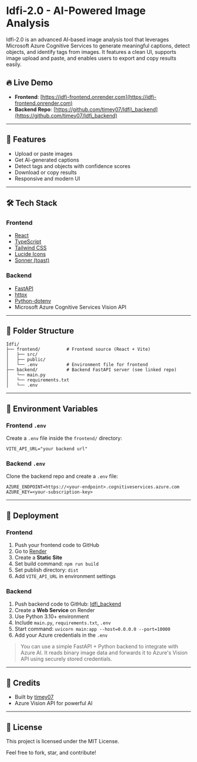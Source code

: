 # Idfi-2.0 - AI-Powered Image Analysis

Idfi-2.0 is an advanced AI-based image analysis tool that leverages Microsoft Azure Cognitive Services to generate meaningful captions, detect objects, and identify tags from images. It features a clean UI, supports image upload and paste, and enables users to export and copy results easily.

## 🔥 Live Demo

* **Frontend**: [https://idfi-frontend.onrender.com](https://idfi-frontend.onrender.com)
* **Backend Repo**: [https://github.com/timey07/Idfi\_backend](https://github.com/timey07/Idfi_backend)

---

## 🧠 Features

* Upload or paste images
* Get AI-generated captions
* Detect tags and objects with confidence scores
* Download or copy results
* Responsive and modern UI

---

## 🛠 Tech Stack

### Frontend

* [React](https://reactjs.org/)
* [TypeScript](https://www.typescriptlang.org/)
* [Tailwind CSS](https://tailwindcss.com/)
* [Lucide Icons](https://lucide.dev/)
* [Sonner (toast)](https://sonner.emilkowal.ski/)

### Backend

* [FastAPI](https://fastapi.tiangolo.com/)
* [httpx](https://www.python-httpx.org/)
* [Python-dotenv](https://pypi.org/project/python-dotenv/)
* Microsoft Azure Cognitive Services Vision API

---

## 📆 Folder Structure

```
Idfi/
├── frontend/          # Frontend source (React + Vite)
│   ├── src/
│   ├── public/
│   └── .env           # Environment file for frontend
├── backend/           # Backend FastAPI server (see linked repo)
│   └── main.py
│   └── requirements.txt
│   └── .env
```

---

## 📁 Environment Variables

### Frontend `.env`

Create a `.env` file inside the `frontend/` directory:

```
VITE_API_URL="your backend url"
```

### Backend `.env`

Clone the backend repo and create a `.env` file:

```
AZURE_ENDPOINT=https://<your-endpoint>.cognitiveservices.azure.com
AZURE_KEY=<your-subscription-key>
```

---

## 🚀 Deployment

### Frontend

1. Push your frontend code to GitHub
2. Go to [Render](https://render.com/)
3. Create a **Static Site**
4. Set build command: `npm run build`
5. Set publish directory: `dist`
6. Add `VITE_API_URL` in environment settings

### Backend

1. Push backend code to GitHub: [Idfi\_backend](https://github.com/timey07/Idfi_backend)
2. Create a **Web Service** on Render
3. Use Python 3.10+ environment
4. Include `main.py`, `requirements.txt`, `.env`
5. Start command: `uvicorn main:app --host=0.0.0.0 --port=10000`
6. Add your Azure credentials in the `.env`

> You can use a simple FastAPI + Python backend to integrate with Azure AI. It reads binary image data and forwards it to Azure's Vision API using securely stored credentials.

---

## 🙌 Credits

* Built by [timey07](https://github.com/timey07)
* Azure Vision API for powerful AI

---

## 📜 License

This project is licensed under the MIT License.

Feel free to fork, star, and contribute!
